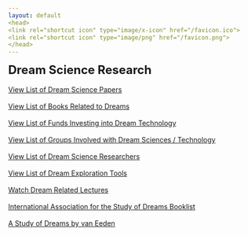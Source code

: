 ```yaml
---
layout: default
<head>
<link rel="shortcut icon" type="image/x-icon" href="/favicon.ico">
<link rel="shortcut icon" type="image/png" href="/favicon.png">
</head>
---
```


<b><font size="5">Dream Science Research</font></b>
<br>
<br>
[View List of Dream Science Papers](https://www.zotero.org/linkdaniel/collections/4SDA6EXF/items/CKR89TYY/item-list)
<br>
<br>
[View List of Books Related to Dreams](https://www.goodreads.com/review/list/95737422-link-daniel?ref=nav_mybooks&shelf=dreams)
<br>
<br>
[View List of Funds Investing into Dream Technology](https://www.notion.so/networkfoundation/210b521638de8045a9d6c5492fbcd140)
<br>
<br>
[View List of Groups Involved with Dream Sciences / Technology](https://www.notion.so/networkfoundation/210b521638de80f6bb09ff157eeec6d7)
<br>
<br>
[View List of Dream Science Researchers](https://www.notion.so/networkfoundation/21cb521638de805bba3ace052ca8932c)
<br>
<br>
[View List of Dream Exploration Tools](https://www.notion.so/networkfoundation/21cb521638de806c9f30df6ac9c082ed)
<br>
<br>
[Watch Dream Related Lectures](https://www.youtube.com/playlist?list=PL3IOQtA2di8PJUDfBexo9nF_IE-Zi6KLH)
<br>
<br>
[International Association for the Study of Dreams Booklist](https://www.asdreams.org/books-a-z/)
<br>
<br>
[A Study of Dreams by van Eeden](/dreamsvaneeden)
